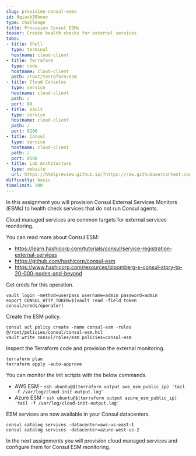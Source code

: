 ```yaml
---
slug: provision-consul-esms
id: 9qiusk38hnuv
type: challenge
title: Provision Consul ESMs
teaser: Create health checks for external services
tabs:
- title: Shell
  type: terminal
  hostname: cloud-client
- title: Terraform
  type: code
  hostname: cloud-client
  path: /root/terraform/esm
- title: Cloud Consoles
  type: service
  hostname: cloud-client
  path: /
  port: 80
- title: Vault
  type: service
  hostname: cloud-client
  path: /
  port: 8200
- title: Consul
  type: service
  hostname: cloud-client
  path: /
  port: 8500
- title: Lab Architecture
  type: website
  url: https://htmlpreview.github.io/?https://raw.githubusercontent.com/hashicorp/field-workshops-consul/add-consul-multi-cloud/instruqt-tracks/multi-cloud-service-networking-with-consul/assets/diagrams/diagrams.html
difficulty: basic
timelimit: 300
---
```

In this assignment you will provision Consul External Services Monitors (ESMs) to health check services that do not run Consul agents. <br>

Cloud managed services are common targets for external services monitoring. <br>

You can read more about Consul ESM:
  * https://learn.hashicorp.com/tutorials/consul/service-registration-external-services
  * https://github.com/hashicorp/consul-esm
  * https://www.hashicorp.com/resources/bloomberg-s-consul-story-to-20-000-nodes-and-beyond

Get creds for this operation. <br>

```
vault login -method=userpass username=admin password=admin
export CONSUL_HTTP_TOKEN=$(vault read -field token consul/creds/operator)
```

Create the ESM policy. <br>

```
consul acl policy create -name consul-esm -rules @/root/policies/consul/consul-esm.hcl
vault write consul/roles/esm policies=consul-esm
```

Inspect the Terraform code and provision the external monitoring.

```
terraform plan
terraform apply -auto-approve
```

You can monitor the init scripts with the below commands. <br>
* AWS ESM - `ssh ubuntu@$(terraform output aws_esm_public_ip) 'tail -f /var/log/cloud-init-output.log'`
* Azure ESM - `ssh ubuntu@$(terraform output azure_esm_public_ip) 'tail -f /var/log/cloud-init-output.log'`


ESM services are now available in your Consul datacenters. <br>

```
consul catalog services -datacenter=aws-us-east-1
consul catalog services -datacenter=azure-west-us-2
```

In the next assignments you will provision cloud managed services and configure them for Consul ESM monitoring.
